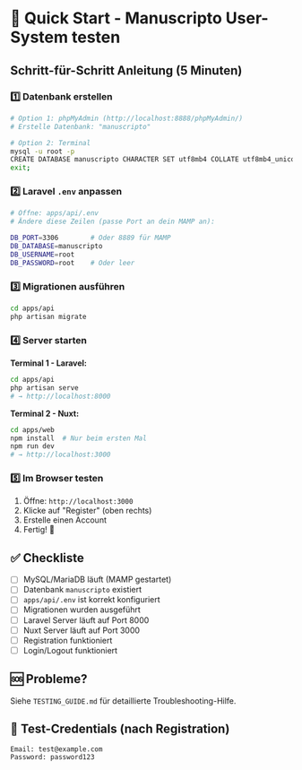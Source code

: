 # 🚀 Quick Start - Manuscripto User-System testen

## Schritt-für-Schritt Anleitung (5 Minuten)

### 1️⃣ Datenbank erstellen
```bash
# Option 1: phpMyAdmin (http://localhost:8888/phpMyAdmin/)
# Erstelle Datenbank: "manuscripto"

# Option 2: Terminal
mysql -u root -p
CREATE DATABASE manuscripto CHARACTER SET utf8mb4 COLLATE utf8mb4_unicode_ci;
exit;
```

### 2️⃣ Laravel `.env` anpassen
```bash
# Öffne: apps/api/.env
# Ändere diese Zeilen (passe Port an dein MAMP an):

DB_PORT=3306        # Oder 8889 für MAMP
DB_DATABASE=manuscripto
DB_USERNAME=root
DB_PASSWORD=root    # Oder leer
```

### 3️⃣ Migrationen ausführen
```bash
cd apps/api
php artisan migrate
```

### 4️⃣ Server starten

**Terminal 1 - Laravel:**
```bash
cd apps/api
php artisan serve
# → http://localhost:8000
```

**Terminal 2 - Nuxt:**
```bash
cd apps/web
npm install  # Nur beim ersten Mal
npm run dev
# → http://localhost:3000
```

### 5️⃣ Im Browser testen
1. Öffne: `http://localhost:3000`
2. Klicke auf "Register" (oben rechts)
3. Erstelle einen Account
4. Fertig! 🎉

## ✅ Checkliste

- [ ] MySQL/MariaDB läuft (MAMP gestartet)
- [ ] Datenbank `manuscripto` existiert
- [ ] `apps/api/.env` ist korrekt konfiguriert
- [ ] Migrationen wurden ausgeführt
- [ ] Laravel Server läuft auf Port 8000
- [ ] Nuxt Server läuft auf Port 3000
- [ ] Registration funktioniert
- [ ] Login/Logout funktioniert

## 🆘 Probleme?

Siehe `TESTING_GUIDE.md` für detaillierte Troubleshooting-Hilfe.

## 📝 Test-Credentials (nach Registration)

```
Email: test@example.com
Password: password123
```
